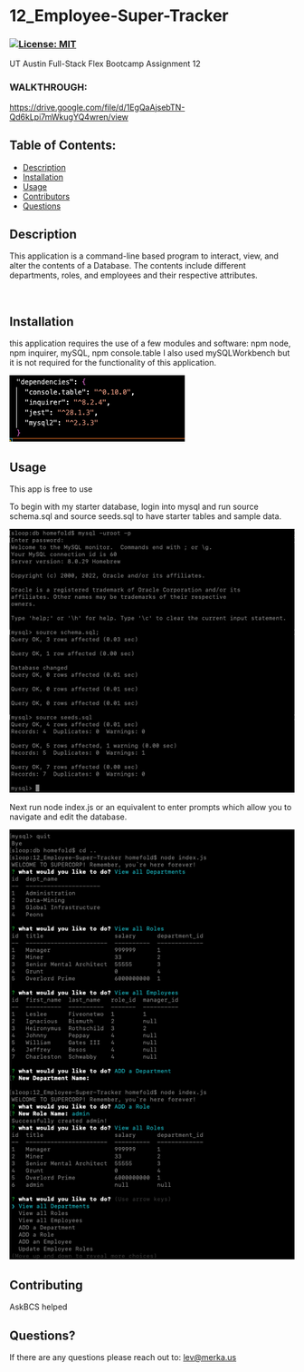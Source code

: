 # 12_Employee-Super-Tracker
### [![License: MIT](https://img.shields.io/badge/License-MIT-yellow.svg)](https://opensource.org/licenses/MIT)

UT Austin Full-Stack Flex Bootcamp Assignment 12
### WALKTHROUGH: 
https://drive.google.com/file/d/1EgQaAjsebTN-Qd6kLpi7mWkugYQ4wren/view

## Table of Contents:

- [Description](#description)
- [Installation](#installation)
- [Usage](#usage)
- [Contributors](#contributing)
- [Questions](#questions)

## Description
This application is a command-line based program to interact, view, and alter the contents of a Database. The contents include different departments, roles, and employees and their respective attributes. 


  <img src="" alt="" />

## Installation
this application requires the use of a few modules and software:
npm node, 
npm inquirer, 
mySQL, 
npm console.table
I also used mySQLWorkbench but it is not required for the functionality of this application.
 
  <img src="./images/12_dependencies.png" alt="dependencies" />

## Usage

This app is free to use 

To begin with my starter database, login into mysql and run source schema.sql and source seeds.sql to have starter tables and sample data.

  <img src="./images/12_sqllogin.png" alt="mySQL" />

Next run node index.js or an equivalent to enter prompts which allow you to navigate and edit the database.

  <img src="./images/12_trackernav.png" alt="inquirerprompts" />

## Contributing

AskBCS helped


## Questions?

If there are any questions please reach out to: lev@merka.us